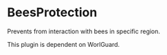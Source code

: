 # BeesProtection
Prevents from interaction with bees in specific region.

This plugin is dependent on WorlGuard.
